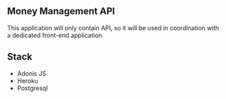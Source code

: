 ## Money Management API

This application will only contain API, so it will be used in coordination with a dedicated front-end application.

## Stack

- Adonis JS
- Heroku
- Postgresql
